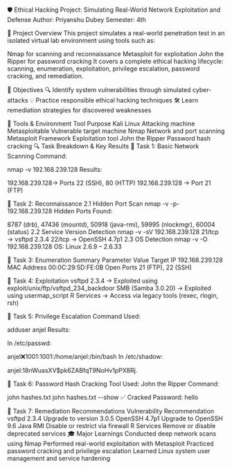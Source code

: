 🛡️ Ethical Hacking Project: Simulating Real-World Network Exploitation and Defense
Author: Priyanshu Dubey 
Semester: 4th

📘 Project Overview
This project simulates a real-world penetration test in an isolated virtual lab environment using tools such as:


Nmap for scanning and reconnaissance
Metasploit for exploitation
John the Ripper for password cracking
It covers a complete ethical hacking lifecycle: scanning, enumeration, exploitation, privilege escalation, password cracking, and remediation.



🎯 Objectives
🔍 Identify system vulnerabilities through simulated cyber-attacks
💡 Practice responsible ethical hacking techniques
🛠️ Learn remediation strategies for discovered weaknesses



🧰 Tools & Environment
Tool	Purpose
Kali Linux	Attacking machine
Metasploitable	Vulnerable target machine
Nmap	Network and port scanning
Metasploit Framework	Exploitation tool
John the Ripper	Password hash cracking
🔍 Task Breakdown & Key Results
🔹 Task 1: Basic Network Scanning
Command:

nmap -v 192.168.239.128
Results:

192.168.239.128→ Ports 22 (SSH), 80 (HTTP)
192.168.239.128 → Port 21 (FTP)



🔹 Task 2: Reconnaissance
2.1 Hidden Port Scan
nmap -v -p- 192.168.239.128
Hidden Ports Found:

8787 (drb), 47436 (mountd), 50918 (java-rmi), 59995 (nlockmgr), 60004 (status)
2.2 Service Version Detection
nmap -v -sV 192.168.239.128
21/tcp → vsftpd 2.3.4
22/tcp → OpenSSH 4.7p1
2.3 OS Detection
nmap -v -O 192.168.239.128
OS: Linux 2.6.9 – 2.6.33



🔹 Task 3: Enumeration Summary
Parameter	Value
Target IP	192.168.239.128
MAC Address	00:0C:29:5D:FE:0B
Open Ports	21 (FTP), 22 (SSH)


🔹 Task 4: Exploitation
vsftpd 2.3.4 → Exploited using exploit/unix/ftp/vsftpd_234_backdoor
SMB (Samba 3.0.20) → Exploited using usermap_script
R Services → Access via legacy tools (rexec, rlogin, rsh)


🔹 Task 5: Privilege Escalation
Command Used:

adduser anjel
Results:

In /etc/passwd:

anjel:x:1001:1001:/home/anjel:/bin/bash
In /etc/shadow:

anjel:$1$8nWuasXV$pk6ZABfqT9NoHv1pPX8Rj.


🔹 Task 6: Password Hash Cracking
Tool Used: John the Ripper
Command:

john hashes.txt
john hashes.txt --show
✅ Cracked Password: hello



🔹 Task 7: Remediation Recommendations
Vulnerability	Recommendation
vsftpd 2.3.4	Upgrade to version 3.0.5
OpenSSH 4.7p1	Upgrade to OpenSSH 9.6
Java RMI	Disable or restrict via firewall
R Services	Remove or disable deprecated services
🎓 Major Learnings
Conducted deep network scans using Nmap
Performed real-world exploitation with Metasploit
Practiced password cracking and privilege escalation
Learned Linux system user management and service hardening
